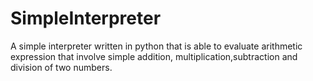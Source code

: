 # SimpleInterpreter
A simple interpreter written in python that is able to evaluate arithmetic expression that involve simple addition, multiplication,subtraction and division of two numbers.
